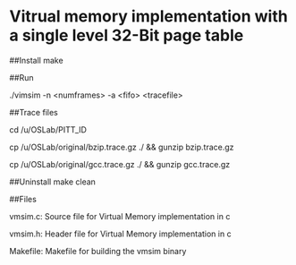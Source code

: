 # Vitrual memory implementation with a single level 32-Bit page table

##Install
make

##Run
<p>./vimsim -n &lt;numframes&gt; -a &lt;fifo&gt; &lt;tracefile&gt; </p>

##Trace files
<p>cd /u/OSLab/PITT_ID</p>
<p>cp /u/OSLab/original/bzip.trace.gz ./ && gunzip bzip.trace.gz</p>
<p>cp /u/OSLab/original/gcc.trace.gz  ./ && gunzip gcc.trace.gz</p>

##Uninstall
make clean



##Files
<p>vmsim.c: Source file for Virtual Memory implementation in c</p>
<p>vmsim.h: Header file for Virtual Memory implementation in c</p>
<p>Makefile: Makefile for building the vmsim binary</p>
